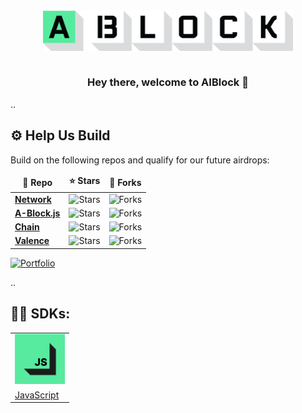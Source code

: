 <div align="center">
<a href="https://aiblock.dev"><img width="400px" height="auto" src="https://raw.githubusercontent.com/ABlockOfficial/.github/f9ce2c0e25a1a3e5c572cab314826c650ec853cf/aiblock_logo.svg" style="margin:40px auto;display:block;"></a>
</div>

<h3 align="center">Hey there, welcome to AIBlock 👋</h3>

<!-- <p align="center">
  <a href="https://www.youtube.com/c/DevProTips?sub_confirmation=1"><img alt="youtube subscribers" title="Subscribe to my YouTube channel" src="https://freshidea.com/jonah/youtube-api/subscribers-badge.php?color=red&label=Subscribe&style=for-the-badge"/></a> 
  <a href="https://www.youtube.com/c/DevProTips"><img alt="youtube views" title="YouTube views" src="https://freshidea.com/jonah/youtube-api/view-count-badge-temp.php?label=Views&color=e1ad0e&style=for-the-badge#2"/></a> 
  <a href="https://twitter.com/ABlockOfficial"><img alt="followers" title="Follow me on Twitter" src="https://img.shields.io/twitter/follow/ABlockOfficial?color=55960c&label=Follow&logo=twitter&logoColor=white&style=for-the-badge"/></a>
  <a href="https://github.com/ABlockOfficial"><img alt="followers" title="Follow me on Github" src="https://img.shields.io/github/followers/ABlockOfficial&label=Follow"/></a>
  <a href="https://github.com/ABlockOfficial"><img alt="views" title="Github views" src="https://freshidea.com/jonah/app/ghpvc/"/></a>
</p> -->

..

## ⚙️ Help Us Build

Build on the following repos and qualify for our future airdrops:

<table>
  <thead align="center">
    <tr border: none;>
      <td><b>📘 Repo</b></td>
      <td><b>⭐ Stars</b></td>
      <td><b>🤝 Forks</b></td>
    </tr>
  </thead>
  <tbody>
    <tr>
      <td><a href="https://github.com/ABlockOfficial/Network"><b>Network</b></a></td>
      <td><img alt="Stars" src="https://img.shields.io/github/stars/ABlockOfficial/Network?style=flat-square&labelColor=343b41"/></td>
      <td><img alt="Forks" src="https://img.shields.io/github/forks/ABlockOfficial/Network?style=flat-square&labelColor=343b41"/></td>
    </tr>
        <tr>
      <td><a href="https://github.com/ABlockOfficial/A-Block.js"><b>A-Block.js</b></a></td>
      <td><img alt="Stars" src="https://img.shields.io/github/stars/ABlockOfficial/A-Block.js?style=flat-square&labelColor=343b41"/></td>
      <td><img alt="Forks" src="https://img.shields.io/github/forks/ABlockOfficial/A-Block.js?style=flat-square&labelColor=343b41"/></td>
    </tr>
    <tr>
      <td><a href="https://github.com/ABlockOfficial/Chain"><b>Chain</b></a></td>
      <td><img alt="Stars" src="https://img.shields.io/github/stars/ABlockOfficial/Chain?style=flat-square&labelColor=343b41"/></td>
      <td><img alt="Forks" src="https://img.shields.io/github/forks/ABlockOfficial/Chain?style=flat-square&labelColor=343b41"/></td>
    </tr>
     <tr>
      <td><a href="https://github.com/ABlockOfficial/Valence"><b>Valence</b></a></td>
      <td><img alt="Stars" src="https://img.shields.io/github/stars/ABlockOfficial/Valence?style=flat-square&labelColor=343b41"/></td>
      <td><img alt="Forks" src="https://img.shields.io/github/forks/ABlockOfficial/Valence?style=flat-square&labelColor=343b41"/></td>
    </tr>

  </tbody>
</table>


<p align="left">
  <a href="https://github.com/ABlockOfficial?tab=repositories"><img alt="Portfolio" title="Portfolio" src="https://img.shields.io/badge/-More%20Repos-black?style=for-the-badge&logo=addthis&logoColor=white"/></a>
</p>

..

## 👨‍💻 SDKs:

<table>
    <tbody>
        <tr>
            <td><a href="https://github.com/ABlockOfficial/A-Block.js"><img alt="JavaScript SDK" title="JavaScript SDK" height="80px" src="https://raw.githubusercontent.com/ABlockOfficial/A-Block.js/main/assets/hero.svg" /></a>
            </td>
            <!-- <td><a href="#"><img alt="HTML5" title="HTML5" height="28px"
                        src="https://raw.githubusercontent.com/github/explore/80688e429a7d4ef2fca1e82350fe8e3517d3494d/topics/html/html.png" /></a>
            </td>
            <td><a href="#"><img alt="CSS3" title="CSS3" height="28px"
                        src="https://raw.githubusercontent.com/github/explore/80688e429a7d4ef2fca1e82350fe8e3517d3494d/topics/css/css.png" /></a>
            </td>
            <td><a href="#"><img alt="PHP" title="PHP" height="28px"
                        src="https://raw.githubusercontent.com/github/explore/80688e429a7d4ef2fca1e82350fe8e3517d3494d/topics/php/php.png" /></a>
            </td>
            <td><a href="#"><img alt="Python" title="Python" height="28px"
                        src="https://raw.githubusercontent.com/github/explore/80688e429a7d4ef2fca1e82350fe8e3517d3494d/topics/python/python.png" /></a> -->
            </td>
        </tr>
        <tr>
            <td><a href="https://github.com/ABlockOfficial/A-Block.js">JavaScript</a></td>
        </tr>
        <!-- <tr>
            <td><a href="#"><img alt="NodeJS" title="NodeJS" height="28px"
                        src="https://raw.githubusercontent.com/github/explore/80688e429a7d4ef2fca1e82350fe8e3517d3494d/topics/nodejs/nodejs.png" /></a>
            </td>
            <td><a href="#"><img alt="SQL" title="SQL" height="28px"
                        src="https://raw.githubusercontent.com/github/explore/80688e429a7d4ef2fca1e82350fe8e3517d3494d/topics/sql/sql.png" /></a>
            </td>
            <td><a href="#"><img alt="Sheets" title="Sheets" height="28px"
                        src="https://img.icons8.com/color/48/000000/google-sheets.png" /></a></td>
            <td><a href="#"><img alt="Markdown" title="Markdown" height="28px"
                        src="https://i.imgur.com/eO5z1xV.png" /></a></td>
            <td><a href="#"><img alt="GitHub" title="GitHub" height="28px"
                        src="https://i.imgur.com/DZgetVv.png" /></a>
            </td>
        </tr>
        <tr>
            <td><a href="#"><img alt="Terminal" title="Terminal" height="28px"
                        src="https://raw.githubusercontent.com/github/explore/80688e429a7d4ef2fca1e82350fe8e3517d3494d/topics/terminal/terminal.png" /></a>
            </td>
            <td><a href="#"><img alt="Visual Studio" title="Visual Studio Code" height="28px"
                        src="https://img.icons8.com/fluent/48/000000/visual-studio-code-2019.png" /></a></td>
            <td><a href="#"><img alt="Android Studio" title="Android Studio" height="28px"
                        src="https://i.imgur.com/6nJGNMN.png" /></a></td>
            <td><a href="#"><img alt="Heroku" title="Heroku" height="28px"
                        src="https://img.icons8.com/color/48/000000/heroku.png" /></a></td>
            <td><a href="https://brave.com/eyl243"><img alt="Brave" title="Brave" height="28px"
                        src="https://i.imgur.com/UfBWFbP.png" /></a></td>
        </tr> -->
    </tbody>
</table>

<!-- https://github.com/gautamkrishnar/blog-post-workflow -->
<!-- ## 📺 Latest YouTube Videos

<table>
  <tbody>
YOUTUBE:START<tr><td><a href="https://www.youtube.com/watch?v=JdJ2VBbYYTQ"><img width="140px" src="https://i.ytimg.com/vi/JdJ2VBbYYTQ/mqdefault.jpg"></a></td>
<!-- <td><a href="https://www.youtube.com/watch?v=JdJ2VBbYYTQ">Getting the user's location with JavaScript (Geolocation API tutorial)</a><br/>Dec 22, 2020</td></tr>
<tr><td><a href="https://www.youtube.com/watch?v=WZNG8UomjSI"><img width="140px" src="https://i.ytimg.com/vi/WZNG8UomjSI/mqdefault.jpg"></a></td>
<td><a href="https://www.youtube.com/watch?v=WZNG8UomjSI">Build a Weather App with HTML, CSS & JavaScript</a><br/>Dec 10, 2020</td></tr>
<tr><td><a href="https://www.youtube.com/watch?v=BVX7kZ4GM-g"><img width="140px" src="https://i.ytimg.com/vi/BVX7kZ4GM-g/mqdefault.jpg"></a></td>
<td><a href="https://www.youtube.com/watch?v=BVX7kZ4GM-g">Making a Responsive (Birthday) Card with HTML and CSS</a><br/>Dec 1, 2020</td></tr>
<tr><td><a href="https://www.youtube.com/watch?v=gU7b5Vgnalw"><img width="140px" src="https://i.ytimg.com/vi/gU7b5Vgnalw/mqdefault.jpg"></a></td>
<td><a href="https://www.youtube.com/watch?v=gU7b5Vgnalw">How to Create Custom Snippets for Any Language in VS Code</a><br/>Nov 17, 2020</td></tr>
<tr><td><a href="https://www.youtube.com/watch?v=5ecM9n7A_pY"><img width="140px" src="https://i.ytimg.com/vi/5ecM9n7A_pY/mqdefault.jpg"></a></td>
<td><a href="https://www.youtube.com/watch?v=5ecM9n7A_pY">How to Type HTML and CSS Faster with Emmet</a><br/>Nov 10, 2020</td></tr>
<!-- YOUTUBE:END -->
<!-- </tbody>
  </table> -->

<!-- [<img src="https://img.shields.io/badge/-Subscribe-red?style=for-the-badge&logo=youtube&logoColor=white"/>](https://www.youtube.com/c/DevProTips?sub_confirmation=1) -->